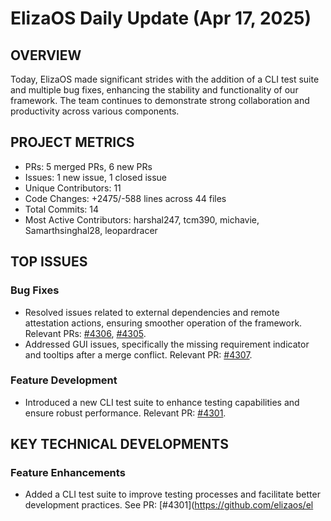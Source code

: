 # ElizaOS Daily Update (Apr 17, 2025)

## OVERVIEW 
Today, ElizaOS made significant strides with the addition of a CLI test suite and multiple bug fixes, enhancing the stability and functionality of our framework. The team continues to demonstrate strong collaboration and productivity across various components.

## PROJECT METRICS
- PRs: 5 merged PRs, 6 new PRs
- Issues: 1 new issue, 1 closed issue
- Unique Contributors: 11
- Code Changes: +2475/-588 lines across 44 files
- Total Commits: 14
- Most Active Contributors: harshal247, tcm390, michavie, Samarthsinghal28, leopardracer

## TOP ISSUES
### Bug Fixes
- Resolved issues related to external dependencies and remote attestation actions, ensuring smoother operation of the framework. Relevant PRs: [#4306](https://github.com/elizaos/eliza/pull/4306), [#4305](https://github.com/elizaos/eliza/pull/4305).
- Addressed GUI issues, specifically the missing requirement indicator and tooltips after a merge conflict. Relevant PR: [#4307](https://github.com/elizaos/eliza/pull/4307).

### Feature Development
- Introduced a new CLI test suite to enhance testing capabilities and ensure robust performance. Relevant PR: [#4301](https://github.com/elizaos/eliza/pull/4301).

## KEY TECHNICAL DEVELOPMENTS
### Feature Enhancements
- Added a CLI test suite to improve testing processes and facilitate better development practices. See PR: [#4301](https://github.com/elizaos/el